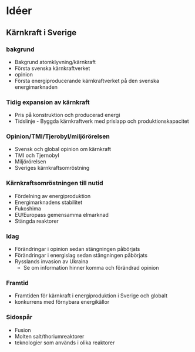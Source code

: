 # Idéer

## Kärnkraft i Sverige

### bakgrund
* Bakgrund atomklyvning/kärnkraft
* Första svenska kärnkraftverket
* opinion
* Första energiproducerande kärnkraftverket på den svenska energimarknaden

### Tidig expansion av kärnkraft
* Pris på konstruktion och producerad energi
* Tidslinje - Byggda kärnkraftverk med prislapp och produktionskapacitet

### Opinion/TMI/Tjerobyl/miljörörelsen
* Svensk och global opinion om kärnkraft
* TMI och Tjernobyl
* Miljörörelsen
* Sveriges kärnkraftsomröstning

### Kärnkraftsomröstningen till nutid
* Fördelning av energiproduktion
* Energimarknadens stabilitet
* Fukoshima
* EU/Europass gemensamma elmarknad
* Stängda reaktorer

### Idag
* Förändringar i opinion sedan stängningen påbörjats
* Förändringar i energislag sedan stängningen påbörjats
* Rysslands invasion av Ukraina
  * Se om information hinner komma och förändrad opinion

### Framtid
* Framtiden för kärnkraft i energiproduktion i Sverige och globalt
* konkurrens med förnybara energikällor

### Sidospår
* Fusion
* Molten salt/thoriumreaktorer
* teknologier som används i olika reaktorer